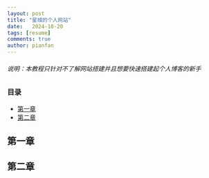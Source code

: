 ```yaml
---
layout: post
title: "星城的个人网站"
date:   2024-10-20
tags: [resume]
comments: true
author: pianfan
---
```


###### 说明：本教程只针对不了解网站搭建并且想要快速搭建起个人博客的新手

<!-- more -->

### 目录

- [第一章](#第一章)
- [第二章](#第二章)

## 第一章

## 第二章
